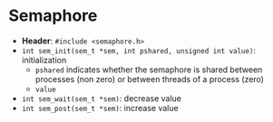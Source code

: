 # Semaphore

- **Header**: `#include <semaphore.h>`
- `int sem_init(sem_t *sem, int pshared, unsigned int value)`: initialization
  - `pshared` indicates whether the semaphore is shared between processes (non
    zero) or between threads of a process (zero)
  - `value`
- `int sem_wait(sem_t *sem)`: decrease value
- `int sem_post(sem_t *sem)`: increase value
